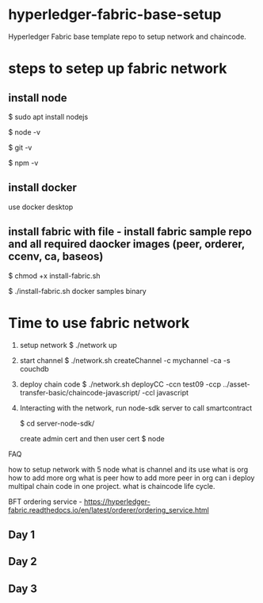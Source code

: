 # hyperledger-fabric-base-setup
Hyperledger Fabric base template repo to setup network and chaincode.

# steps to setep up fabric network 

## install node

$ sudo apt install nodejs

$ node -v

$ git -v

$ npm -v

## install docker 

use docker desktop

## install fabric with file - install fabric sample repo and all required daocker images (peer, orderer, ccenv, ca, baseos)

$ chmod +x install-fabric.sh

$ ./install-fabric.sh docker samples binary


# Time to use fabric network 

1. setup network
    $ ./network up 

2. start channel 
    $ ./network.sh createChannel -c mychannel -ca -s couchdb

3. deploy chain code
    $ ./network.sh deployCC -ccn test09 -ccp ../asset-transfer-basic/chaincode-javascript/ -ccl javascript

4. Interacting with the network, run node-sdk server to call smartcontract 

    $ cd server-node-sdk/

    create admin cert and then user cert
    $ node 

    

FAQ

how to setup network with 5 node
what is channel and its use
what is org
how to add more org
what is peer
how to add more peer in org
can i deploy multipal chain code in one project.
what is chaincode life cycle.

BFT ordering service - https://hyperledger-fabric.readthedocs.io/en/latest/orderer/ordering_service.html

## Day 1 

## Day 2

## Day 3

